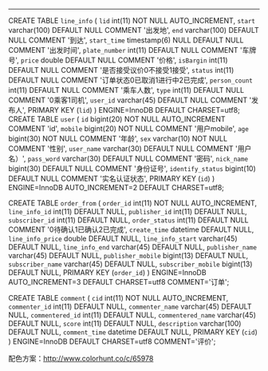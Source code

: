 --------------------------
CREATE TABLE `line_info` (
  `lid` int(11) NOT NULL AUTO_INCREMENT,
  `start` varchar(100) DEFAULT NULL COMMENT '出发地',
  `end` varchar(100) DEFAULT NULL COMMENT '到达',
  `start_time` timestamp(6) NULL DEFAULT NULL COMMENT '出发时间',
  `plate_number` int(11) DEFAULT NULL COMMENT '车牌号',
  `price` double DEFAULT NULL COMMENT '价格',
  `isBargin` int(11) DEFAULT NULL COMMENT '是否接受议价0不接受1接受',
  `status` int(11) DEFAULT NULL COMMENT '订单状态0已取消1进行中2已完成',
  `person_count` int(11) DEFAULT NULL COMMENT '乘车人数',
  `type` int(11) DEFAULT NULL COMMENT '0乘客1司机',
  `user_id` varchar(45) DEFAULT NULL COMMENT '发布人',
  PRIMARY KEY (`lid`)
) ENGINE=InnoDB DEFAULT CHARSET=utf8;
CREATE TABLE `user` (
  `id` bigint(20) NOT NULL AUTO_INCREMENT COMMENT 'id',
  `mobile` bigint(20) NOT NULL COMMENT '用户mobile',
  `age` bigint(30) NOT NULL COMMENT '年龄',
  `sex` varchar(10) NOT NULL COMMENT '性别',
  `user_name` varchar(30) DEFAULT NULL COMMENT '用户名）',
  `pass_word` varchar(30) DEFAULT NULL COMMENT '密码',
  `nick_name` bigint(30) DEFAULT NULL COMMENT '身份证号',
  `identify_status` bigint(10) DEFAULT NULL COMMENT '实名认证状态',
  PRIMARY KEY (`id`)
) ENGINE=InnoDB AUTO_INCREMENT=2 DEFAULT CHARSET=utf8;

CREATE TABLE `order_from` (
  `order_id` int(11) NOT NULL AUTO_INCREMENT,
  `line_info_id` int(11) DEFAULT NULL,
  `publisher_id` int(11) DEFAULT NULL,
  `subscriber_id` int(11) DEFAULT NULL,
  `order_status` int(11) DEFAULT NULL COMMENT '0待确认1已确认2已完成',
  `create_time` datetime DEFAULT NULL,
  `line_info_price` double DEFAULT NULL,
  `line_info_start` varchar(45) DEFAULT NULL,
  `line_info_end` varchar(45) DEFAULT NULL,
  `publisher_name` varchar(45) DEFAULT NULL,
  `publisher_mobile` bigint(13) DEFAULT NULL,
  `subscriber_name` varchar(45) DEFAULT NULL,
  `subscriber_mobile` bigint(13) DEFAULT NULL,
  PRIMARY KEY (`order_id`)
) ENGINE=InnoDB AUTO_INCREMENT=3 DEFAULT CHARSET=utf8 COMMENT='订单';

CREATE TABLE `comment` (
  `cid` int(11) NOT NULL AUTO_INCREMENT,
  `commenter_id` int(11) DEFAULT NULL,
  `commenter_name` varchar(45) DEFAULT NULL,
  `commentered_id` int(11) DEFAULT NULL,
  `commentered_name` varchar(45) DEFAULT NULL,
  `score` int(11) DEFAULT NULL,
  `description` varchar(100) DEFAULT NULL,
  `comment_time` datetime DEFAULT NULL,
  PRIMARY KEY (`cid`)
) ENGINE=InnoDB DEFAULT CHARSET=utf8 COMMENT='评价';


配色方案：http://www.colorhunt.co/c/65978